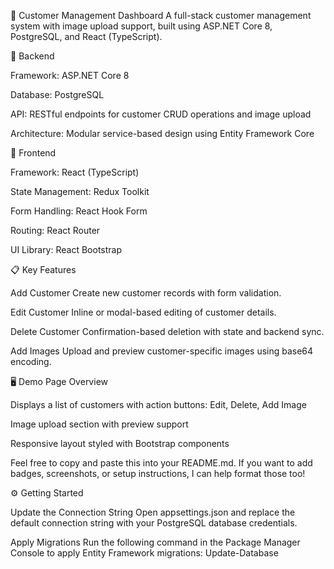 🧾 Customer Management Dashboard
A full-stack customer management system with image upload support, built using ASP.NET Core 8, PostgreSQL, and React (TypeScript).


🔧 Backend

Framework: ASP.NET Core 8

Database: PostgreSQL

API: RESTful endpoints for customer CRUD operations and image upload

Architecture: Modular service-based design using Entity Framework Core


🎨 Frontend

Framework: React (TypeScript)

State Management: Redux Toolkit

Form Handling: React Hook Form

Routing: React Router

UI Library: React Bootstrap


📋 Key Features

Add Customer Create new customer records with form validation.

Edit Customer Inline or modal-based editing of customer details.

Delete Customer Confirmation-based deletion with state and backend sync.

Add Images Upload and preview customer-specific images using base64 encoding.


🖥️ Demo Page Overview

Displays a list of customers with action buttons: Edit, Delete, Add Image

Image upload section with preview support

Responsive layout styled with Bootstrap components

Feel free to copy and paste this into your README.md. If you want to add badges, screenshots, or setup instructions, I can help format those too!




⚙️ Getting Started

Update the Connection String Open appsettings.json and replace the default connection string with your PostgreSQL database credentials.

Apply Migrations Run the following command in the Package Manager Console to apply Entity Framework migrations: Update-Database
